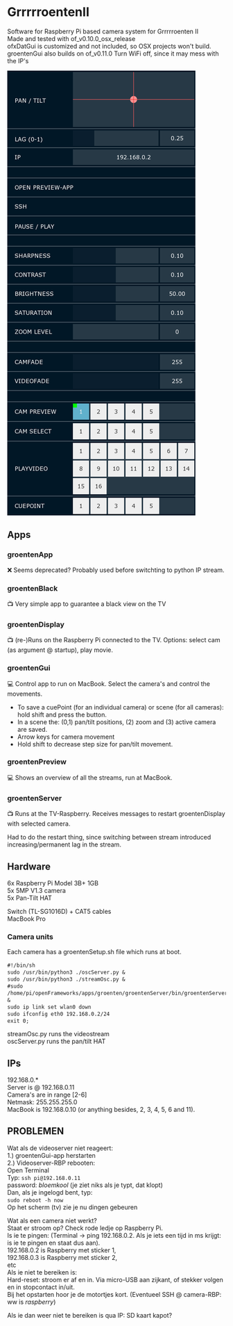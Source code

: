 # GrrrrroentenII
Software for Raspberry Pi based camera system for Grrrrroenten II  
Made and tested with of_v0.10.0_osx_release  
ofxDatGui is customized and not included, so OSX projects won't build.  
groentenGui also builds on of_v0.11.0
Turn WiFi off, since it may mess with the IP's  

![GrrrrroentenGui](https://github.com/jildertviet/GrrrrroentenII/blob/main/groentenGui/bin/data/grrrrroentenGui.png)

## Apps  
### groentenApp  
:x: Seems deprecated? Probably used before switchting to python IP stream.
### groentenBlack  
:tv: Very simple app to guarantee a black view on the TV  
### groentenDisplay  
:tv: (re-)Runs on the Raspberry Pi connected to the TV. Options: select cam (as argument @ startup), play movie.
### groentenGui  
:computer: Control app to run on MacBook. Select the camera's and control the movements.  
- To save a cuePoint (for an individual camera) or scene (for all cameras): hold shift and press the button.  
- In a scene the: (0,1) pan/tilt positions, (2) zoom and (3) active camera are saved.
- Arrow keys for camera movement  
- Hold shift to decrease step size for pan/tilt movement.  
### groentenPreview  
:computer: Shows an overview of all the streams, run at MacBook.  
### groentenServer  
:tv: Runs at the TV-Raspberry. Receives messages to restart groentenDisplay with selected camera.  

Had to do the restart thing, since switching between stream introduced increasing/permanent lag in the stream.

## Hardware  
6x Raspberry Pi Model 3B+ 1GB  
5x 5MP V1.3 camera  
5x Pan-Tilt HAT  

Switch (TL-SG1016D) + CAT5 cables  
MacBook Pro  

### Camera units  
Each camera has a groentenSetup.sh file which runs at boot.
```
#!/bin/sh
sudo /usr/bin/python3 ./oscServer.py &
sudo /usr/bin/python3 ./streamOsc.py &
#sudo /home/pi/openFrameworks/apps/groenten/groentenServer/bin/groentenServer &
sudo ip link set wlan0 down
sudo ifconfig eth0 192.168.0.2/24
exit 0;
```  
streamOsc.py runs the videostream  
oscServer.py runs the pan/tilt HAT  

## IPs  
192.168.0.*  
Server is @ 192.168.0.11  
Camera's are in range [2-6]  
Netmask: 255.255.255.0  
MacBook is 192.168.0.10 (or anything besides, 2, 3, 4, 5, 6 and 11).  

## PROBLEMEN

Wat als de videoserver niet reageert:  
1.) groentenGui-app herstarten  
2.) Videoserver-RBP rebooten:  
    Open Terminal  
    Typ: ```ssh pi@192.168.0.11```  
    password: _bloemkool_ (je ziet niks als je typt, dat klopt)  
    Dan, als je ingelogd bent, typ:  
    ```sudo reboot -h now```    
    Op het scherm (tv) zie je nu dingen gebeuren    

Wat als een camera niet werkt?  
Staat er stroom op? Check rode ledje op Raspberry Pi.   
Is ie te pingen: (Terminal -> ping 192.168.0.2. Als je iets een tijd in ms krijgt: is ie te pingen en staat dus aan).  
    192.168.0.2 is Raspberry met sticker 1,  
    192.168.0.3 is Raspberry met sticker 2,  
    etc  
Als ie niet te bereiken is:   
Hard-reset: stroom er af en in. Via micro-USB aan zijkant, of stekker volgen en in stopcontact in/uit.  
Bij het opstarten hoor je de motortjes kort.
(Eventueel SSH @ camera-RBP: ww is _raspberry_)  

Als ie dan weer niet te bereiken is qua IP: SD kaart kapot?  
